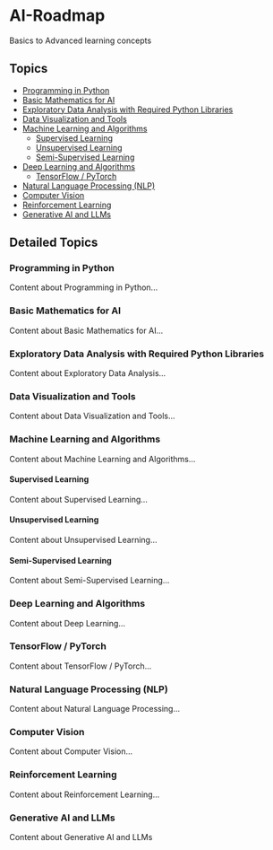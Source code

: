 # AI-Roadmap
Basics to Advanced learning concepts

## Topics

- [Programming in Python](#programming-in-python)
- [Basic Mathematics for AI](#basic-mathematics-for-ai)
- [Exploratory Data Analysis with Required Python Libraries](#exploratory-data-analysis)
- [Data Visualization and Tools](#data-visualization-and-tools)
- [Machine Learning and Algorithms](#machine-learning-and-algorithms)
  - [Supervised Learning](#supervised-learning)
  - [Unsupervised Learning](#unsupervised-learning)
  - [Semi-Supervised Learning](#semi-supervised-learning)
- [Deep Learning and Algorithms](#deep-learning-and-algorithms)
  -  [TensorFlow / PyTorch](#tensorflow-pytorch)
- [Natural Language Processing (NLP)](#natural-language-processing-nlp)
- [Computer Vision](#computer-vision)
- [Reinforcement Learning](#reinforcement-learning)
- [Generative AI and LLMs](#generative-ai-and-llms)

## Detailed Topics

### Programming in Python
Content about Programming in Python...

### Basic Mathematics for AI
Content about Basic Mathematics for AI...

### Exploratory Data Analysis with Required Python Libraries
Content about Exploratory Data Analysis...

### Data Visualization and Tools
Content about Data Visualization and Tools...

### Machine Learning and Algorithms
Content about Machine Learning and Algorithms...

#### Supervised Learning
Content about Supervised Learning...

#### Unsupervised Learning
Content about Unsupervised Learning...

#### Semi-Supervised Learning
Content about Semi-Supervised Learning...

### Deep Learning and Algorithms
Content about Deep Learning...

### TensorFlow / PyTorch
Content about TensorFlow / PyTorch...

### Natural Language Processing (NLP)
Content about Natural Language Processing...

### Computer Vision
Content about Computer Vision...

### Reinforcement Learning
Content about Reinforcement Learning...

### Generative AI and LLMs
Content about Generative AI and LLMs

